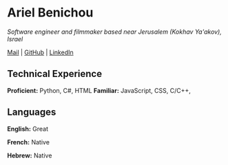 # Ariel Benichou

*Software engineer and filmmaker based near Jerusalem (Kokhav Ya'akov), Israel*

[Mail](videojr3000@gmail.com) | [GitHub](https://github.com/ArielBenichou) | [LinkedIn]()

## Technical Experience

**Proficient:** Python, C#, HTML
**Familiar:** JavaScript, CSS, C/C++, 

## Languages

**English:** Great

**French:** Native

**Hebrew:** Native
